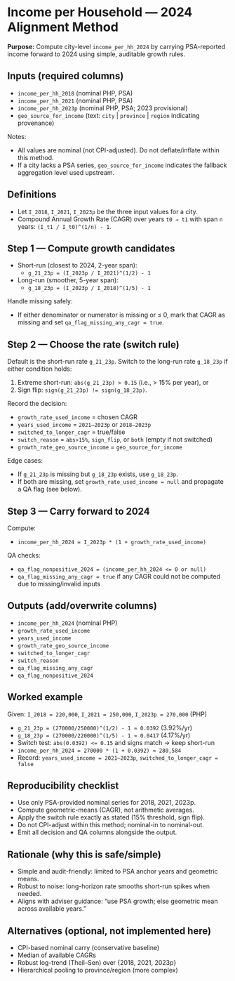 # Income per Household — 2024 Alignment Method

**Purpose:** Compute city-level `income_per_hh_2024` by carrying PSA-reported income forward to 2024 using simple, auditable growth rules.

## Inputs (required columns)
- `income_per_hh_2018` (nominal PHP, PSA)
- `income_per_hh_2021` (nominal PHP, PSA)
- `income_per_hh_2023p` (nominal PHP, PSA; 2023 provisional)
- `geo_source_for_income` (text: `city` | `province` | `region` indicating provenance)

Notes:
- All values are nominal (not CPI-adjusted). Do not deflate/inflate within this method.
- If a city lacks a PSA series, `geo_source_for_income` indicates the fallback aggregation level used upstream.

## Definitions
- Let `I_2018`, `I_2021`, `I_2023p` be the three input values for a city.
- Compound Annual Growth Rate (CAGR) over years `t0 → t1` with span `n` years: `(I_t1 / I_t0)^(1/n) - 1`.

## Step 1 — Compute growth candidates
- Short-run (closest to 2024, 2-year span):
  - `g_21_23p = (I_2023p / I_2021)^(1/2) - 1`
- Long-run (smoother, 5-year span):
  - `g_18_23p = (I_2023p / I_2018)^(1/5) - 1`

Handle missing safely:
- If either denominator or numerator is missing or ≤ 0, mark that CAGR as missing and set `qa_flag_missing_any_cagr = true`.

## Step 2 — Choose the rate (switch rule)
Default is the short-run rate `g_21_23p`. Switch to the long-run rate `g_18_23p` if either condition holds:
1. Extreme short-run: `abs(g_21_23p) > 0.15` (i.e., > 15% per year), or
2. Sign flip: `sign(g_21_23p) != sign(g_18_23p)`.

Record the decision:
- `growth_rate_used_income` = chosen CAGR
- `years_used_income` = `2021–2023p` or `2018–2023p`
- `switched_to_longer_cagr` = true/false
- `switch_reason` = `abs>15%`, `sign_flip`, or `both` (empty if not switched)
- `growth_rate_geo_source_income` = `geo_source_for_income`

Edge cases:
- If `g_21_23p` is missing but `g_18_23p` exists, use `g_18_23p`.
- If both are missing, set `growth_rate_used_income = null` and propagate a QA flag (see below).

## Step 3 — Carry forward to 2024
Compute:
- `income_per_hh_2024 = I_2023p * (1 + growth_rate_used_income)`

QA checks:
- `qa_flag_nonpositive_2024 = (income_per_hh_2024 <= 0 or null)`
- `qa_flag_missing_any_cagr = true` if any CAGR could not be computed due to missing/invalid inputs

## Outputs (add/overwrite columns)
- `income_per_hh_2024` (nominal PHP)
- `growth_rate_used_income`
- `years_used_income`
- `growth_rate_geo_source_income`
- `switched_to_longer_cagr`
- `switch_reason`
- `qa_flag_missing_any_cagr`
- `qa_flag_nonpositive_2024`

## Worked example
Given: `I_2018 = 220,000`, `I_2021 = 250,000`, `I_2023p = 270,000` (PHP)
- `g_21_23p = (270000/250000)^(1/2) - 1 ≈ 0.0392` (3.92%/yr)
- `g_18_23p = (270000/220000)^(1/5) - 1 ≈ 0.0417` (4.17%/yr)
- Switch test: `abs(0.0392) <= 0.15` and signs match → keep short-run
- `income_per_hh_2024 = 270000 * (1 + 0.0392) ≈ 280,584`
- Record: `years_used_income = 2021–2023p`, `switched_to_longer_cagr = false`

## Reproducibility checklist
- Use only PSA-provided nominal series for 2018, 2021, 2023p.
- Compute geometric-means (CAGR), not arithmetic averages.
- Apply the switch rule exactly as stated (15% threshold, sign flip).
- Do not CPI-adjust within this method; nominal-in to nominal-out.
- Emit all decision and QA columns alongside the output.

## Rationale (why this is safe/simple)
- Simple and audit-friendly: limited to PSA anchor years and geometric means.
- Robust to noise: long-horizon rate smooths short-run spikes when needed.
- Aligns with adviser guidance: “use PSA growth; else geometric mean across available years.”

## Alternatives (optional, not implemented here)
- CPI-based nominal carry (conservative baseline)
- Median of available CAGRs
- Robust log-trend (Theil–Sen) over {2018, 2021, 2023p}
- Hierarchical pooling to province/region (more complex)
